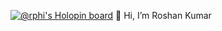 [![@rphi's Holopin board](https://holopin.io/api/user/board?user=roshan_byte)](https://holopin.io/@roshan_byte)
 👋 Hi, I’m Roshan Kumar
